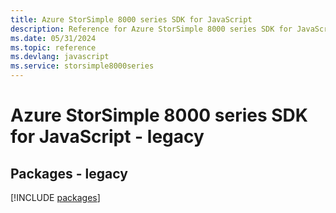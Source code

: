 ```yaml
---
title: Azure StorSimple 8000 series SDK for JavaScript
description: Reference for Azure StorSimple 8000 series SDK for JavaScript
ms.date: 05/31/2024
ms.topic: reference
ms.devlang: javascript
ms.service: storsimple8000series
---
```

# Azure StorSimple 8000 series SDK for JavaScript - legacy
## Packages - legacy
[!INCLUDE [packages](storsimple-8000-series-index.md)]